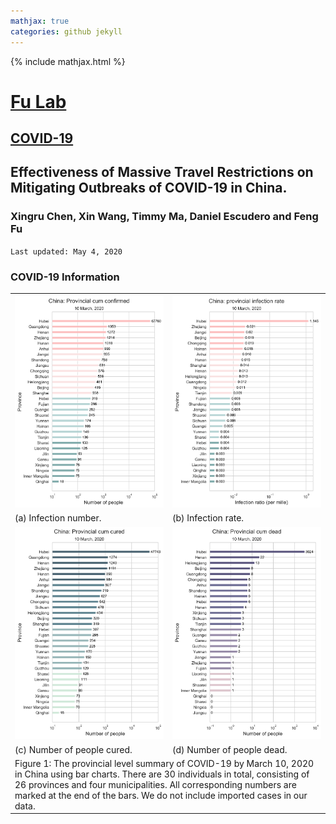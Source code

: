 ```yaml
---
mathjax: true
categories: github jekyll
---
```


{% include mathjax.html %}

# [Fu Lab](https://fudab.github.io) <img src="https://fudab.github.io/images/Logo.png" align = "right" alt="" width="50">
## [COVID-19](https://fudab.github.io/covid-19)

## Effectiveness of Massive Travel Restrictions on Mitigating Outbreaks of COVID-19 in China.
### Xingru Chen, Xin Wang, Timmy Ma, Daniel Escudero and Feng Fu
`Last updated: May 4, 2020`

### COVID-19 Information

<table align="center">
  <tr>
    <th><img width="400" src="./figures_china_be/China_bar_confirmed.png"></th>
    <th><img width="400" src="./figures_china_be/China_infection_rate.png"></th>
  </tr>
  <tr>
    <td>(a) Infection number. </td>
    <td>(b) Infection rate. </td>
  </tr>
  <tr>
    <td><img width="400" src="./figures_china_be/China_bar_cured.png"></td>
    <td><img width="400" src="./figures_china_be/China_bar_dead.png"></td>
  </tr>
  <tr>
    <td>(c) Number of people cured. </td>
    <td>(d) Number of people dead. </td>
  </tr>
  <tr>
    <td colspan="2">Figure 1: The provincial level summary of COVID-19 by March 10, 2020 in China using bar charts. There are 30 individuals in total, consisting of 26 provinces and four municipalities. All corresponding numbers are marked at the end of the bars. We do not include imported cases in our data.</td>
  </tr>
</table>
